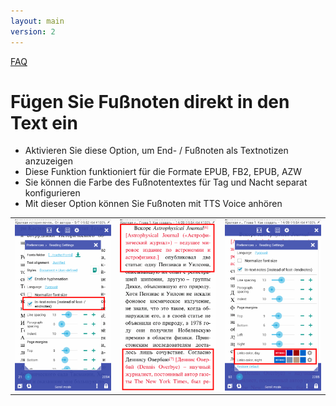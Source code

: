 ```yaml
---
layout: main
version: 2
---
```

[FAQ](/wiki/faq/de)

# Fügen Sie Fußnoten direkt in den Text ein

* Aktivieren Sie diese Option, um End- / Fußnoten als Textnotizen anzuzeigen
* Diese Funktion funktioniert für die Formate EPUB, FB2, EPUB, AZW
* Sie können die Farbe des Fußnotentextes für Tag und Nacht separat konfigurieren
* Mit dieser Option können Sie Fußnoten mit TTS Voice anhören

||||
|-|-|-|
|![](1.png)|![](2.png)|![](3.png)|
